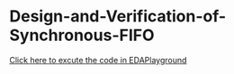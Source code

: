 # Design-and-Verification-of-Synchronous-FIFO

[Click here to excute the code in EDAPlayground](https://www.edaplayground.com/x/CE9e)

